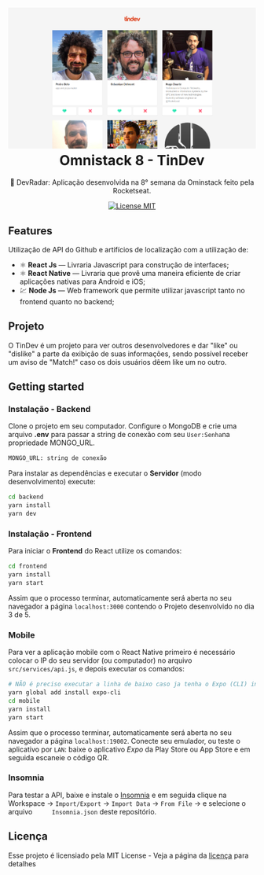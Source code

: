 <h1 align="center">
  <img src="./github_files/tindev2.png" alt="Omnistack 10" width="700">
<br>
Omnistack 8 - TinDev
</h1>

<p align="center"> 🚀 DevRadar: Aplicação desenvolvida na 8° semana da Ominstack feito pela Rocketseat.

<p align="center">
  <a href="https://opensource.org/licenses/MIT">
    <img src="https://img.shields.io/badge/License-MIT-blue.svg" alt="License MIT">
  </a>
</p>

## Features
Utilização de API do Github e artifícios de localização com a utilização de:

- ⚛️ **React Js** — Livraria Javascript para construção de interfaces;
- ⚛️ **React Native** — Livraria que provê uma maneira eficiente de criar aplicações nativas para Android e iOS;
- 💹 **Node Js** — Web framework que permite utilizar javascript tanto no frontend quanto no backend;

## Projeto

O TinDev é um projeto para ver outros desenvolvedores e dar "like" ou "dislike" a parte da exibição de suas informações, sendo possível receber um aviso de "Match!" caso os dois usuários dêem like um no outro.

## Getting started

### Instalação - Backend
Clone o projeto em seu computador. Configure o MongoDB e crie uma arquivo **.env** para passar a string de conexão com seu `User:Senha`na propriedade MONGO_URL.  

```bash
MONGO_URL: string de conexão
```
Para instalar as dependências e executar o **Servidor** (modo desenvolvimento) execute:
```bash
cd backend
yarn install
yarn dev
```

### Instalação - Frontend
Para iniciar o **Frontend** do React utilize os comandos:
```bash
cd frontend
yarn install
yarn start
```
Assim que o processo terminar, automaticamente será aberta no seu navegador a página `localhost:3000` contendo o Projeto desenvolvido no dia 3 de 5.  

### Mobile

Para ver a aplicação mobile com o React Native primeiro é necessário colocar o IP do seu servidor (ou computador) no arquivo `src/services/api.js`, e depois executar os comandos:
```bash
# NÃO é preciso executar a linha de baixo caso ja tenha o Expo (CLI) instalado
yarn global add install expo-cli
cd mobile
yarn install
yarn start
```
Assim que o processo terminar, automaticamente será aberta no seu navegador a página `localhost:19002`. Conecte seu emulador, ou teste o aplicativo por `LAN`: baixe o aplicativo *Expo* da Play Store ou App Store e em seguida escaneie o código QR.

### Insomnia 
Para testar a API, baixe e instale o [Insomnia](https://insomnia.rest/download/) e em seguida clique na Workspace → `Import/Export` → `Import Data` → `From File` → e selecione o arquivo ` 	Insomnia.json` deste repositório.

## Licença

Esse projeto é licensiado pela MIT License - Veja a página da [licença](https://opensource.org/licenses/MIT) para detalhes
